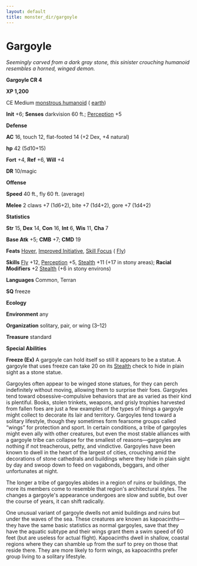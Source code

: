 ```yaml
---
layout: default
title: monster_dir/gargoyle
---
```

# Gargoyle

_Seemingly carved from a dark gray stone, this sinister crouching humanoid resembles a horned, winged demon._

**Gargoyle CR 4**

**XP 1,200**

CE Medium [monstrous humanoid](creatureTypes#_monstrous-humanoid) ( [earth](creatureTypes#_earth-subtype))

**Init** +6; **Senses** darkvision 60 ft.; [Perception](../skill_dir/perception#_perception) +5

**Defense**

**AC** 16, touch 12, flat-footed 14 (+2 Dex, +4 natural)

**hp** 42 (5d10+15)

**Fort** +4, **Ref** +6, **Will** +4

**DR** 10/magic

**Offense**

**Speed** 40 ft., fly 60 ft. (average)

**Melee** 2 claws +7 (1d6+2), bite +7 (1d4+2), gore +7 (1d4+2)

**Statistics**

**Str** 15, **Dex** 14, **Con** 16, **Int** 6, **Wis** 11, **Cha** 7

**Base Atk** +5; **CMB** +7; **CMD** 19

**Feats** [Hover](monsterFeats#_hover), [Improved Initiative](../feats#_improved-initiative), [Skill Focus](../feats#_skill-focus) ( [Fly](../skill_dir/fly#_fly))

**Skills** [Fly](../skill_dir/fly#_fly) +12, [Perception](../skill_dir/perception#_perception) +5, [Stealth](../skill_dir/stealth#_stealth) +11 (+17 in stony areas); **Racial Modifiers** +2 [Stealth](../skill_dir/stealth#_stealth) (+6 in stony environs)

**Languages** Common, Terran

**SQ** freeze

**Ecology**

**Environment** any

**Organization** solitary, pair, or wing (3–12)

**Treasure** standard

**Special Abilities**

**Freeze (Ex)** A gargoyle can hold itself so still it appears to be a statue. A gargoyle that uses freeze can take 20 on its [Stealth](../skill_dir/stealth#_stealth) check to hide in plain sight as a stone statue.

Gargoyles often appear to be winged stone statues, for they can perch indefinitely without moving, allowing them to surprise their foes. Gargoyles tend toward obsessive-compulsive behaviors that are as varied as their kind is plentiful. Books, stolen trinkets, weapons, and grisly trophies harvested from fallen foes are just a few examples of the types of things a gargoyle might collect to decorate its lair and territory. Gargoyles tend toward a solitary lifestyle, though they sometimes form fearsome groups called “wings” for protection and sport. In certain conditions, a tribe of gargoyles might even ally with other creatures, but even the most stable alliances with a gargoyle tribe can collapse for the smallest of reasons—gargoyles are nothing if not treacherous, petty, and vindictive. Gargoyles have been known to dwell in the heart of the largest of cities, crouching amid the decorations of stone cathedrals and buildings where they hide in plain sight by day and swoop down to feed on vagabonds, beggars, and other unfortunates at night.

The longer a tribe of gargoyles abides in a region of ruins or buildings, the more its members come to resemble that region's architectural styles. The changes a gargoyle's appearance undergoes are slow and subtle, but over the course of years, it can shift radically.

One unusual variant of gargoyle dwells not amid buildings and ruins but under the waves of the sea. These creatures are known as kapoacinths—they have the same basic statistics as normal gargoyles, save that they have the aquatic subtype and their wings grant them a swim speed of 60 feet (but are useless for actual flight). Kapoacinths dwell in shallow, coastal regions where they can shamble up from the surf to prey on those that reside there. They are more likely to form wings, as kapoacinths prefer group living to a solitary lifestyle.

